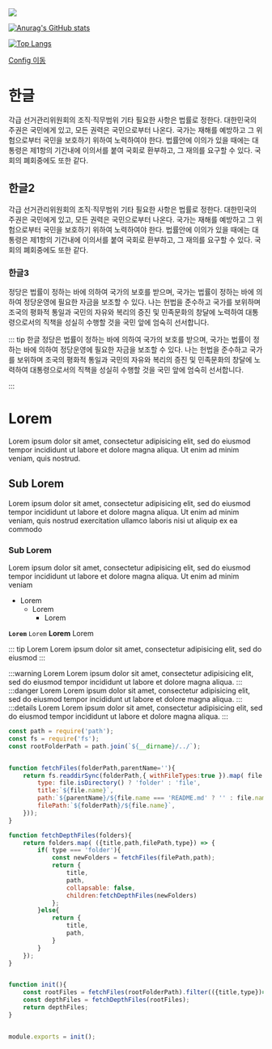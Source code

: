 <img src="https://photo.coolenjoy.net/data/editor/2102/d778f4ec8403ae4caaaa6415ea73b28932c47005.jpg">

[![Anurag's GitHub stats](https://github-readme-stats.vercel.app/api?username=Minseok0917&theme=prussian)](https://github.com/anuraghazra/github-readme-stats)

[![Top Langs](https://github-readme-stats.vercel.app/api/top-langs/?username=JangHyuckYun&layout=compact&theme=tokyonight)](https://github.com/anuraghazra/github-readme-stats)

[Config 이동](./config/)

<!-- <p align="center">
	<a href="https://hits.seeyoufarm.com"><img src="https://hits.seeyoufarm.com/api/count/incr/badge.svg?url=https%3A%2F%2Fgithub.com%2FMinseok0917&count_bg=%2379C83D&title_bg=%23555555&icon=&icon_color=%23E7E7E7&title=hits&edge_flat=false"/></a>
</p> -->

# 한글
각급 선거관리위원회의 조직·직무범위 기타 필요한 사항은 법률로 정한다. 대한민국의 주권은 국민에게 있고, 모든 권력은 국민으로부터 나온다. 국가는 재해를 예방하고 그 위험으로부터 국민을 보호하기 위하여 노력하여야 한다. 법률안에 이의가 있을 때에는 대통령은 제1항의 기간내에 이의서를 붙여 국회로 환부하고, 그 재의를 요구할 수 있다. 국회의 폐회중에도 또한 같다.

## 한글2
각급 선거관리위원회의 조직·직무범위 기타 필요한 사항은 법률로 정한다. 대한민국의 주권은 국민에게 있고, 모든 권력은 국민으로부터 나온다. 국가는 재해를 예방하고 그 위험으로부터 국민을 보호하기 위하여 노력하여야 한다. 법률안에 이의가 있을 때에는 대통령은 제1항의 기간내에 이의서를 붙여 국회로 환부하고, 그 재의를 요구할 수 있다. 국회의 폐회중에도 또한 같다.

### 한글3
정당은 법률이 정하는 바에 의하여 국가의 보호를 받으며, 국가는 법률이 정하는 바에 의하여 정당운영에 필요한 자금을 보조할 수 있다.
나는 헌법을 준수하고 국가를 보위하며 조국의 평화적 통일과 국민의 자유와 복리의 증진 및 민족문화의 창달에 노력하여 대통령으로서의 직책을 성실히 수행할 것을 국민 앞에 엄숙히 선서합니다.

::: tip 한글
정당은 법률이 정하는 바에 의하여 국가의 보호를 받으며, 국가는 법률이 정하는 바에 의하여 정당운영에 필요한 자금을 보조할 수 있다.
나는 헌법을 준수하고 국가를 보위하며 조국의 평화적 통일과 국민의 자유와 복리의 증진 및 민족문화의 창달에 노력하여 대통령으로서의 직책을 성실히 수행할 것을 국민 앞에 엄숙히 선서합니다.

:::


# Lorem
Lorem ipsum dolor sit amet, consectetur adipisicing elit, sed do eiusmod
tempor incididunt ut labore et dolore magna aliqua. Ut enim ad minim veniam,
quis nostrud.

## Sub Lorem
Lorem ipsum dolor sit amet, consectetur adipisicing elit, sed do eiusmod
tempor incididunt ut labore et dolore magna aliqua. Ut enim ad minim veniam,
quis nostrud exercitation ullamco laboris nisi ut aliquip ex ea commodo

### Sub Lorem
Lorem ipsum dolor sit amet, consectetur adipisicing elit, sed do eiusmod
tempor incididunt ut labore et dolore magna aliqua. Ut enim ad minim veniam

- Lorem
	- Lorem
		- Lorem

**`Lorem`**
`Lorem`
**Lorem**
Lorem

::: tip Lorem
Lorem ipsum dolor sit amet, consectetur adipisicing elit, sed do eiusmod
:::

:::warning Lorem
Lorem ipsum dolor sit amet, consectetur adipisicing elit, sed do eiusmod
tempor incididunt ut labore et dolore magna aliqua.
:::
:::danger Lorem
Lorem ipsum dolor sit amet, consectetur adipisicing elit, sed do eiusmod
tempor incididunt ut labore et dolore magna aliqua.
:::
:::details Lorem
Lorem ipsum dolor sit amet, consectetur adipisicing elit, sed do eiusmod
tempor incididunt ut labore et dolore magna aliqua.
:::

``` javascript
const path = require('path');
const fs = require('fs');
const rootFolderPath = path.join(`${__dirname}/../`);


function fetchFiles(folderPath,parentName=''){
	return fs.readdirSync(folderPath,{ withFileTypes:true }).map( file =>({
		type: file.isDirectory() ? 'folder' : 'file',
		title:`${file.name}`,
		path:`${parentName}/${file.name === 'README.md' ? '' : file.name.replace('.md','') }`,
		filePath:`${folderPath}/${file.name}`,
	}));
}

function fetchDepthFiles(folders){
	return folders.map( ({title,path,filePath,type}) => {
		if( type === 'folder'){
			const newFolders = fetchFiles(filePath,path);
			return {
				title,
				path,
				collapsable: false,
				children:fetchDepthFiles(newFolders)
			};
		}else{
			return {
				title,
				path,
			}
		}
	});
}


function init(){
	const rootFiles = fetchFiles(rootFolderPath).filter(({title,type})=> title != '.vuepress' && type != 'file' );
	const depthFiles = fetchDepthFiles(rootFiles);
	return depthFiles;
}


module.exports = init();
```